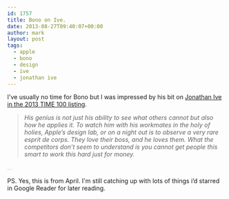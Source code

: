 ```yaml
---
id: 1757
title: Bono on Ive.
date: 2013-08-27T09:40:07+00:00
author: mark
layout: post
tags:
  - apple
  - bono
  - design
  - ive
  - jonathan ive
---
```

I've usually no time for Bono but I was impressed by his bit on [Jonathan Ive in the 2013 TIME 100 listing](http://time100.time.com/2013/04/18/time-100/slide/jonathan-ive/).

> _His genius is not just his ability to see what others cannot but also how he applies it. To watch him with his workmates in the holy of holies, Apple’s design lab, or on a night out is to observe a very rare esprit de corps. They love their boss, and he loves them. What the competitors don’t seem to understand is you cannot get people this smart to work this hard just for money._

<span style="color: #c0c0c0;">&#8230;</span>

PS. Yes, this is from April. I'm still catching up with lots of things i&#8217;d starred in Google Reader for later reading.
